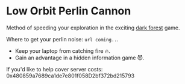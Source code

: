 # Low Orbit Perlin Cannon

Method of speeding your exploration in the exciting [dark forest](https://zkga.me/) game.

Where to get your perlin noise: `url coming..`.

* Keep your laptop from catching fire 🔥.
* Gain an advantage in a hidden information game 😈.

If you'd like to help cover server costs: 0x480859a7689ca1de7e801f058D2bf372bd215793

